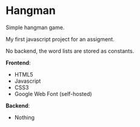 # Hangman
Simple hangman game.

My first javascript project for an assigment.

No backend, the word lists are stored as constants. 
 
**Frontend**:
* HTML5
* Javascript
* CSS3
* Google Web Font (self-hosted)

**Backend**:
* Nothing